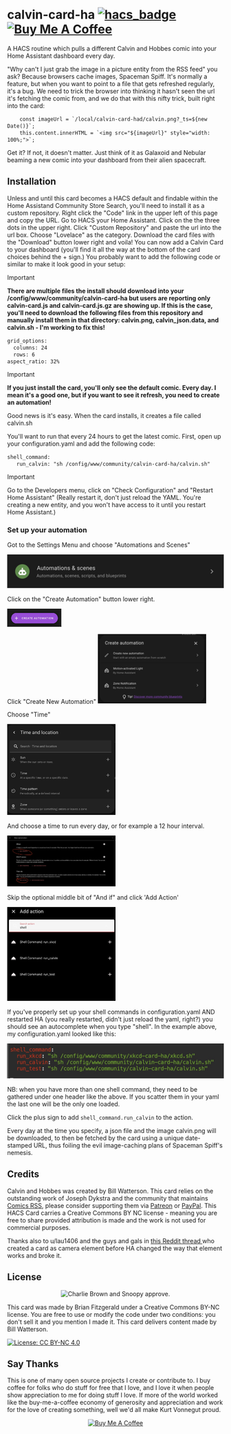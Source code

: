 # calvin-card-ha [![hacs_badge](https://img.shields.io/badge/HACS-Custom-41BDF5.svg?style=for-the-badge)](https://github.com/hacs/integration) <a href="https://www.buymeacoffee.com/brianfit" target="_blank"><img src="https://cdn.buymeacoffee.com/buttons/v2/default-yellow.png" alt="Buy Me A Coffee" style="height:25px!important; width:100px!important;" ></a>

A HACS routine which pulls a different Calvin and Hobbes comic into your Home Assistant dashboard every day. 

"Why can't I just grab the image in a picture entity from the RSS feed" you ask?  Because browsers cache images, Spaceman Spiff. It's normally a feature, but when you want to point to a file that gets refreshed regularly, it's a bug. We need to trick the browser into thinking it hasn't seen the url it's fetching the comic from, and we do that with this nifty trick, built right into the card:

        const imageUrl = `/local/calvin-card-had/calvin.png?_ts=${new Date()}`;
        this.content.innerHTML = `<img src="${imageUrl}" style="width: 100%;">`;

Get it? If not, it doesn't matter. Just think of it as Galaxoid and Nebular beaming a new comic into your dashboard from their alien spacecraft. 

## Installation

Unless and until this card becomes a HACS default and findable within the Home Assistand Community Store Search, you'll need to install it as a custom repository. Right click the "Code" link in the upper left of this page and copy the URL. Go to HACS your Home Assistant. Click on the the three dots in the upper right. Click "Custom Repository" and paste the url into the url box. Choose "Lovelace" as the category. Download the card files with the "Download" button lower right and voila! You can now add a Calvin Card to your dashboard (you'll find it all the way at the bottom of the card choices behind the + sign.) You probably want to add the following code or similar to make it look good in your setup: 

> [!IMPORTANT]
> <strong> There are multiple files the install should download into your /config/www/community/calvin-card-ha but users are reporting only calvin-card.js and calvin-card.js.gz are showing up. If this is the case, you'll need to download the following files from this repository and manually install them in that directory: calvin.png, calvin_json.data, and calvin.sh - I'm working to fix this!
</strong>


```
grid_options:
  columns: 24
  rows: 6
aspect_ratio: 32%
```

> [!IMPORTANT]
> <strong> If you just install the card, you'll only see the default comic. Every day. I mean it's a good one, but if you want to see it refresh, you need to create an automation! </strong>

Good news is it's easy. When the card installs, it creates a file called calvin.sh

You'll want to run that every 24 hours to get the latest comic. First, open up your configuration.yaml and add the following code:

```
shell_command:
   run_calvin: "sh /config/www/community/calvin-card-ha/calvin.sh"
```


> [!IMPORTANT]
> Go to the Developers menu, click on "Check Configuration" and "Restart Home Assistant" (Really restart it, don't just reload the YAML. You're creating a new entity, and you won't have access to it until you restart Home Assistant.)

### Set up your automation

Got to the Settings Menu and choose "Automations and Scenes"

<a href="#"><img src = "https://github.com/Brianfit/images/blob/main/automations%26scenes.jpg">
</a>

Click on the "Create Automation" button lower right. 

<a href="#">
<img src="https://github.com/Brianfit/images/blob/main/create.jpg" height="25%" width=25%>
</a>

Click "Create New Automation"
<a href="#">
<img src="https://github.com/Brianfit/images/blob/main/new.jpg" height="50%" width="50%">
</a>


Choose "Time"

<a href="#">
<img src = "https://github.com/Brianfit/images/blob/main/time.jpg" height="50%" width="50%">
</a>

And choose a time to run every day, or for example a 12 hour interval. 

<a href="#">
<img src="https://github.com/Brianfit/images/blob/main/actionclicks.jpg" height="50%" width="50%">
</a>

Skip the optional middle bit of "And if" and click 'Add Action' 

<a href="#">
<img src = "https://github.com/Brianfit/images/blob/main/actionpopup.jpg" height="50%" width="50%">
</a>

If you've properly set up your shell commands in configuration.yaml AND restarted HA (you really restarted, didn't just reload the yaml, right?) you should see an autocomplete when you type "shell". In the example above, my configuration.yaml looked like this:

<a href="#">
<img src = "https://github.com/Brianfit/images/blob/main/multishell.jpg">
</a>

NB: when you have more than one shell command, they need to be gathered under one header like the above. If you scatter them in your yaml the last one will be the only one loaded. 

Click the plus sign to add `shell_command.run_calvin` to the action. 


Every day at the time you specify, a json file and the image calvin.png will be downloaded, to then be fetched by the card using a unique date-stamped URL, thus foiling the evil image-caching plans of Spaceman Spiff's nemesis. 


## Credits

Calvin and Hobbes was created by Bill Watterson. This card relies on the outstanding work of Joseph Dykstra and the community that maintains <a href="https://www.comicsrss.com/">Comics RSS</a>, please consider supporting them via  <a href="https://www.patreon.com/bePatron?u=6855838">Patreon</a> or <a href="https://paypal.me/artskydj">PayPal</a>.  This HACS Card carries a Creative Commons BY NC license - meaning you are free to share provided attribution is made and the work is not used for commercial purposes. 

Thanks also to u/lau1406 and the guys and gals in <a href="https://www.reddit.com/r/homeassistant/comments/zwf4z1/i_integrated_calvin_comics_into_home_assistant/">this Reddit thread </a> who created a card as camera element before HA changed the way that element works and broke it. 

## License
<p align="center">
<img src="https://bob.bigw.org/ch/quote.jpg" alt="Charlie Brown and Snoopy approve." height="55%" width="55%">
</p>
This card was made by Brian Fitzgerald under a Creative Commons BY-NC license. You are free to use or modify the code under two conditions: you don't sell it and you mention I made it. 
This card delivers content made by Bill Watterson. 

[![License: CC BY-NC 4.0](https://licensebuttons.net/l/by-nc/4.0/80x15.png)](https://creativecommons.org/licenses/by-nc/4.0/)

## Say Thanks
This is one of many open source projects I create or contribute to. I buy coffee for folks who do stuff for free that I love, and I love it when people show appreciation to me for doing stuff I love. If more of the world worked like the buy-me-a-coffee economy of generosity and appreciation and work for the love of creating something, well we'd all make Kurt Vonnegut proud. 

<p align="center">
<a href="https://www.buymeacoffee.com/brianfit" target="_blank"><img src="https://cdn.buymeacoffee.com/buttons/v2/default-yellow.png" alt="Buy Me A Coffee" style="height: 60px !important;width: 217px !important;" ></a>
</p>





